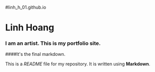 #linh_h_01.github.io

# Linh Hoang

### I am an artist. This is my portfolio site.

####It's the final markdown. 

This is a *README* file for my repository. It is written using **Markdown**.
